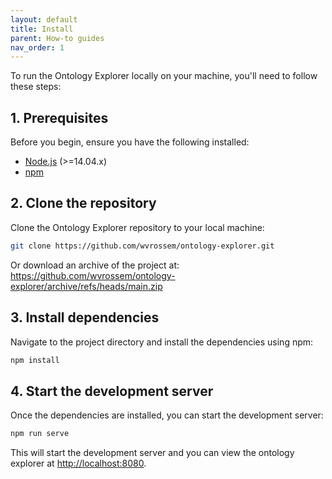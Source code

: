 ```yaml
---
layout: default
title: Install
parent: How-to guides
nav_order: 1
---
```


To run the Ontology Explorer locally on your machine, you'll need to follow these steps:

## 1. Prerequisites

Before you begin, ensure you have the following installed:

- [Node.js](https://nodejs.org/) (>=14.04.x)
- [npm](https://www.npmjs.com/)

## 2. Clone the repository

Clone the Ontology Explorer repository to your local machine:

```bash
git clone https://github.com/wvrossem/ontology-explorer.git
```

Or download an archive of the project at: <https://github.com/wvrossem/ontology-explorer/archive/refs/heads/main.zip>

## 3. Install dependencies

Navigate to the project directory and install the dependencies using npm:

```bash
npm install
```

## 4. Start the development server

Once the dependencies are installed, you can start the development server:

```bash
npm run serve
```

This will start the development server and you can view the ontology explorer at <http://localhost:8080>.
